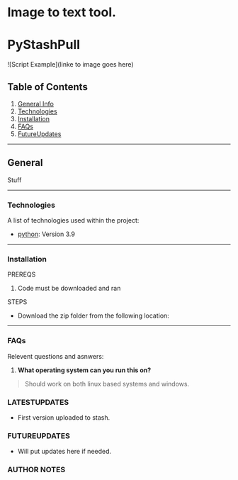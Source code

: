 # Image to text tool.


# **PyStashPull**
![Script Example](linke to image goes here)

## Table of Contents
1. [General Info](#general)
2. [Technologies](#technologies)
3. [Installation](#installation)
4. [FAQs](#faqs)
5. [FutureUpdates](#futureupdates)
***

## General
Stuff
***

### Technologies
A list of technologies used within the project:
- [python](https://www.python.org): Version 3.9 
***

### Installation
PREREQS
1. Code must be downloaded and ran

STEPS
- Download the zip folder from the following location:
***

### FAQs

Relevent questions and asnwers:
1. **What operating system can you run this on?**
>Should work on both linux based systems and windows.

### LATESTUPDATES
- First version uploaded to stash.

### FUTUREUPDATES
- Will put updates here if needed.


### AUTHOR NOTES
